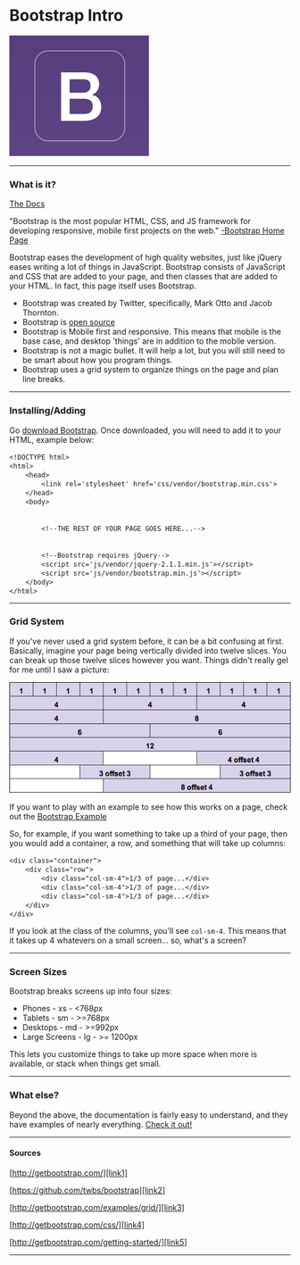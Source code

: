 # Bootstrap Intro

![Bootstrap][img1]

---

### What is it?

[The Docs][link1]

"Bootstrap is the most popular HTML, CSS, and JS framework for developing responsive, mobile first projects on the web." [-Bootstrap Home Page][link1]

Bootstrap eases the development of high quality websites, just like jQuery eases writing a lot of things in JavaScript. Bootstrap consists of JavaScript and CSS that are added to your page, and then classes that are added to your HTML. In fact, this page itself uses Bootstrap.

* Bootstrap was created by Twitter, specifically, Mark Otto and Jacob Thornton.
* Bootstrap is [open source][link2]
* Bootstrap is Mobile first and responsive. This means that mobile is the base case, and desktop 'things' are in addition to the mobile version.
* Bootstrap is not a magic bullet. It will help a lot, but you will still need to be smart about how you program things.
* Bootstrap uses a grid system to organize things on the page and plan line breaks.

---

### Installing/Adding

Go [download Bootstrap][link5]. Once downloaded, you will need to add it to your HTML, example below:

```
<!DOCTYPE html>
<html>
	<head>
		<link rel='stylesheet' href='css/vendor/bootstrap.min.css'>
	</head>
	<body>
		

		<!--THE REST OF YOUR PAGE GOES HERE...-->


		<!--Bootstrap requires jQuery-->
		<script src='js/vendor/jquery-2.1.1.min.js'></script>
		<script src='js/vendor/bootstrap.min.js'></script>
	</body>
</html>
```

---

### Grid System

If you've never used a grid system before, it can be a bit confusing at first. Basically, imagine your page being vertically divided into twelve slices. You can break up those twelve slices however you want. Things didn't really gel for me until I saw a picture:

![Grid][img2]

If you want to play with an example to see how this works on a page, check out the [Bootstrap Example][link3]

So, for example, if you want something to take up a third of your page, then you would add a container, a row, and something that will take up columns:

```
<div class="container">
	<div class="row">
		<div class="col-sm-4">1/3 of page...</div>
		<div class="col-sm-4">1/3 of page...</div>
		<div class="col-sm-4">1/3 of page...</div>
	</div>
</div>
```

If you look at the class of the columns, you'll see `col-sm-4`. This means that it takes up 4 whatevers on a small screen... so, what's a screen?

---

### Screen Sizes

Bootstrap breaks screens up into four sizes:

* Phones - xs - <768px
* Tablets - sm - >=768px
* Desktops - md - >=992px
* Large Screens - lg - >= 1200px

This lets you customize things to take up more space when more is available, or stack when things get small.

---

### What else?

Beyond the above, the documentation is fairly easy to understand, and they have examples of nearly everything. [Check it out!][link4]

---

#### Sources

[http://getbootstrap.com/][link1]

[https://github.com/twbs/bootstrap][link2]

[http://getbootstrap.com/examples/grid/][link3]

[http://getbootstrap.com/css/][link4]

[http://getbootstrap.com/getting-started/][link5]

---

[link1]: http://getbootstrap.com/
[link2]: https://github.com/twbs/bootstrap
[link3]: http://getbootstrap.com/examples/grid/
[link4]: http://getbootstrap.com/css/
[link5]: http://getbootstrap.com/getting-started/

[img1]: /assets/2014-08-06/bootstrap.png
[img2]: /assets/2014-08-06/12grid.png